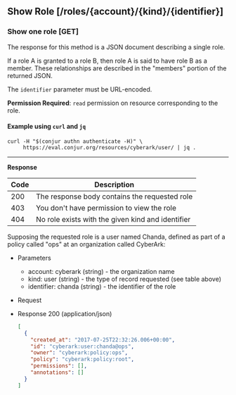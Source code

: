 ## Show Role [/roles/{account}/{kind}/{identifier}]

### Show one role [GET]

The response for this method is a JSON document describing a single role.

If a role A is granted to a role B, then role A is said to have role B
as a member. These relationships are described in the "members"
portion of the returned JSON.

The `identifier` parameter must be URL-encoded.

**Permission Required**: `read` permission on resource corresponding
to the role.

<!-- include(partials/role_kinds.md) -->

#### Example using `curl` and `jq`

```
curl -H "$(conjur authn authenticate -H)" \
     https://eval.conjur.org/resources/cyberark/user/ | jq .
```

---

<!-- include(partials/auth_header_table.md) -->

**Response**

| Code | Description                                       |
|------|---------------------------------------------------|
|  200 | The response body contains the requested role     |
|  403 | You don't have permission to view the role        |
|  404 | No role exists with the given kind and identifier |

Supposing the requested role is a user named Chanda, defined as part of a policy
called "ops" at an organization called CyberArk:

+ Parameters
  + account: cyberark (string) - the organization name
  + kind: user (string) - the type of record requested (see table above)
  + identifier: chanda (string) - the identifier of the role

+ Request
  <!-- include(partials/auth_header_code.md) -->
  
+ Response 200 (application/json)
  ```json
  [
    {
      "created_at": "2017-07-25T22:32:26.006+00:00",
      "id": "cyberark:user:chanda@ops",
      "owner": "cyberark:policy:ops",
      "policy": "cyberark:policy:root",
      "permissions": [],
      "annotations": []
    }
  ]
  ```
